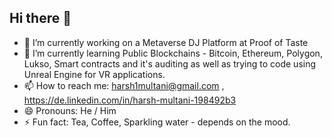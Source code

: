 ## Hi there 👋



- 🔭 I’m currently working on a Metaverse DJ Platform at Proof of Taste
- 🌱 I’m currently learning Public Blockchains - Bitcoin, Ethereum, Polygon, Lukso, Smart contracts and it's auditing as well as trying to code using Unreal Engine for VR applications.
- 📫 How to reach me: harsh1multani@gmail.com , https://de.linkedin.com/in/harsh-multani-198492b3
- 😄 Pronouns: He / Him
- ⚡ Fun fact: Tea, Coffee, Sparkling water - depends on the mood.

